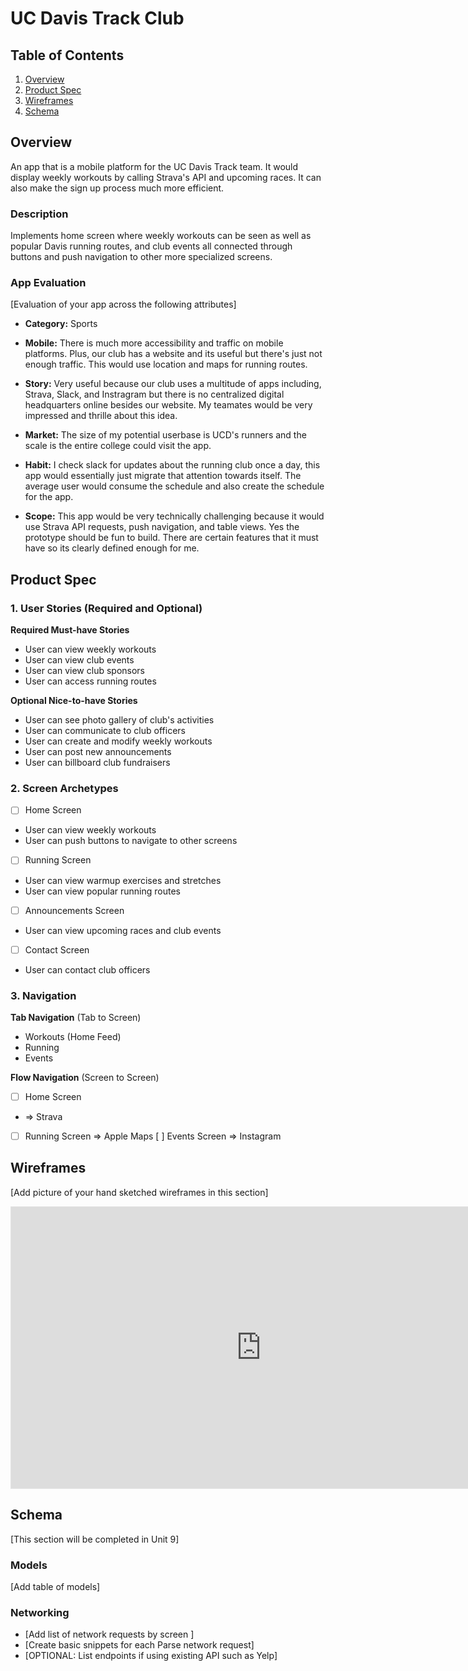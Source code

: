 

# UC Davis Track Club

## Table of Contents

1. [Overview](#Overview)
2. [Product Spec](#Product-Spec)
3. [Wireframes](#Wireframes)
4. [Schema](#Schema)

## Overview
An app that is a mobile platform for the UC Davis Track team. It would display weekly workouts by calling Strava's API and upcoming races. It can also make the sign up process much more efficient.
### Description

Implements home screen where weekly workouts can be seen as well as popular Davis running routes, and club events all connected through buttons and push navigation to other more specialized screens. 

### App Evaluation

[Evaluation of your app across the following attributes]
- **Category:** Sports
- **Mobile:** There is much more accessibility and traffic on mobile platforms. Plus, our club has a website and its useful but there's just not enough traffic. This would use location and maps for running routes.

- **Story:** Very useful because our club uses a multitude of apps including, Strava, Slack, and Instragram but there is no centralized digital headquarters online besides our website. My teamates would be very impressed and thrille about this idea.
- **Market:** The size of my potential userbase is UCD's runners and the scale is the entire college could visit the app.
- **Habit:** I check slack for updates about the running club once a day, this app would essentially just migrate that attention towards itself. The average user would consume the schedule and also create the schedule for the app.

- **Scope:** This app would be very technically challenging because it would use Strava API requests, push navigation, and table views. Yes the prototype should be fun to build. There are certain features that it must have so its clearly defined enough for me.

## Product Spec

### 1. User Stories (Required and Optional)

**Required Must-have Stories**

* User can view weekly workouts
* User can view club events
* User can view club sponsors
* User can access running routes


**Optional Nice-to-have Stories**

* User can see photo gallery of club's activities
* User can communicate to club officers
* User can create and modify weekly workouts
* User can post new announcements 
* User can billboard club fundraisers

### 2. Screen Archetypes

- [ ] Home Screen
* User can view weekly workouts
* User can push buttons to navigate to other screens
- [ ] Running Screen
* User can view warmup exercises and stretches
* User can view popular running routes
- [ ] Announcements Screen
* User can view upcoming races and club events
- [ ] Contact Screen
* User can contact club officers


### 3. Navigation

**Tab Navigation** (Tab to Screen)

* Workouts (Home Feed)
* Running
* Events

**Flow Navigation** (Screen to Screen)

- [ ] Home Screen
*  => Strava
- [ ] Running Screen
   => Apple Maps 
 [ ] Events Screen
   => Instagram

## Wireframes

[Add picture of your hand sketched wireframes in this section]
<iframe style="border: 1px solid rgba(0, 0, 0, 0.1);" width="800" height="450" src="https://www.figma.com/embed?embed_host=share&url=https%3A%2F%2Fwww.figma.com%2Ffile%2FEvGWQinbpm5G1HUY0XriOe%2FUCD-TF-Club%3Ftype%3Ddesign%26node-id%3D0%253A1%26mode%3Ddesign%26t%3D1HU8Wo0BuH7MjZx0-1" allowfullscreen></iframe>

## Schema 

[This section will be completed in Unit 9]

### Models

[Add table of models]

### Networking

- [Add list of network requests by screen ]
- [Create basic snippets for each Parse network request]
- [OPTIONAL: List endpoints if using existing API such as Yelp]
